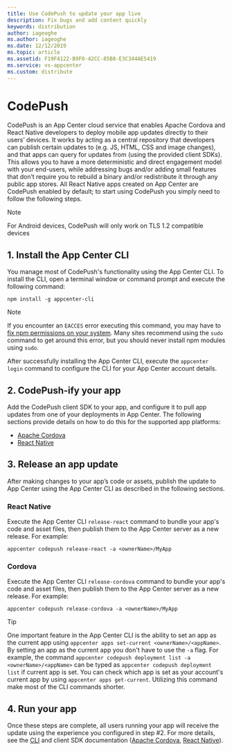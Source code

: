 ```yaml
---
title: Use CodePush to update your app live
description: Fix bugs and add content quickly
keywords: distribution
author: iageoghe
ms.author: iageoghe
ms.date: 12/12/2019
ms.topic: article
ms.assetid: F19F4122-B9F0-42CC-85B8-E3C344AE5419
ms.service: vs-appcenter
ms.custom: distribute
---
```


# CodePush

CodePush is an App Center cloud service that enables Apache Cordova and React Native developers to deploy mobile app updates directly to their users’ devices. It works by acting as a central repository that developers can publish certain updates to (e.g. JS, HTML, CSS and image changes), and that apps can query for updates from (using the provided client SDKs). This allows you to have a more deterministic and direct engagement model with your end-users, while addressing bugs and/or adding small features that don’t require you to rebuild a binary and/or redistribute it through any public app stores. All React Native apps created on App Center are CodePush enabled by default; to start using CodePush you simply need to follow the following steps.

> [!NOTE]
> For Android devices, CodePush will only work on TLS 1.2 compatible devices

## 1. Install the App Center CLI

You manage most of CodePush's functionality using the App Center CLI. To install the CLI, open a terminal window or command prompt and execute the following command:

```shell
npm install -g appcenter-cli
```

> [!NOTE]
> If you encounter an `EACCES` error executing this command, you may have to [fix npm permissions on your system](https://docs.npmjs.com/getting-started/fixing-npm-permissions). Many sites recommend using the `sudo` command to get around this error, but you should never install npm modules using `sudo`.

 After successfully installing the App Center CLI, execute the `appcenter login` command to configure the CLI for your App Center account details.

## 2. CodePush-ify your app

Add the CodePush client SDK to your app, and configure it to pull app updates from one of your deployments in App Center. The following sections provide details on how to do this for the supported app platforms:

- [Apache Cordova][cordova]
- [React Native][react-native]

## 3. Release an app update

After making changes to your app’s code or assets, publish the update to App Center using the App Center CLI as described in the following sections.

### React Native

Execute the App Center CLI `release-react` command to bundle your app's code and asset files, then publish them to the App Center server as a new release. For example:

```shell
appcenter codepush release-react -a <ownerName>/MyApp
```

### Cordova

Execute the App Center CLI `release-cordova` command to bundle your app's code and asset files, then publish them to the App Center server as a new release. For example:

```shell
appcenter codepush release-cordova -a <ownerName>/MyApp
```

> [!TIP]
> One important feature in the App Center CLI is the ability to set an app as the current app using `appcenter apps set-current <ownerName>/<appName>`. By setting an app as the current app you don't have to use the `-a` flag. For example, the command `appcenter codepush deployment list -a <ownerName>/<appName>` can be typed as `appcenter codepush deployment list` if current app is set. You can check which app is set as your account's current app by using `appcenter apps get-current`. Utilizing this command make most of the CLI commands shorter.

## 4. Run your app

Once these steps are complete, all users running your app will receive the update using the experience you configured in step #2. For more details, see the [CLI][cli] and client SDK documentation ([Apache Cordova][cordova], [React Native][react-native]).

[cordova]:./cordova.md#getting-started
[react-native]:./rn-get-started.md
[cli]:./cli.md#getting-started
